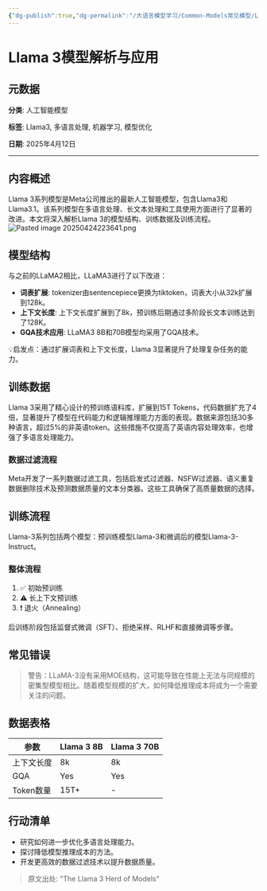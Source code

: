 ```yaml
---
{"dg-publish":true,"dg-permalink":"/大语言模型学习/Common-Models常见模型/LLama系列/LLama-3","dg-home":false,"dg-description":"在此输入笔记的描述","dg-hide":false,"dg-hide-title":false,"dg-show-backlinks":true,"dg-show-local-graph":true,"dg-show-inline-title":true,"dg-pinned":false,"dg-passphrase":"在此输入访问密码","dg-enable-mathjax":false,"dg-enable-mermaid":false,"dg-enable-uml":false,"dg-note-icon":0,"dg-enable-dataview":false,"tags":["NLP"],"permalink":"/大语言模型学习/Common-Models常见模型/LLama系列/LLama-3/","dgShowBacklinks":true,"dgShowLocalGraph":true,"dgShowInlineTitle":true,"dgPassFrontmatter":true,"noteIcon":0,"created":"2025-04-24T22:35:12.558+08:00","updated":"2025-04-24T22:36:42.556+08:00"}
---
```




# Llama 3模型解析与应用

## 元数据
**分类**: 人工智能模型

**标签**: Llama3, 多语言处理, 机器学习, 模型优化

**日期**: 2025年4月12日

---


## 内容概述
Llama 3系列模型是Meta公司推出的最新人工智能模型，包含Llama3和Llama3.1。该系列模型在多语言处理、长文本处理和工具使用方面进行了显著的改进。本文将深入解析Llama 3的模型结构、训练数据及训练流程。
![Pasted image 20250424223641.png](/img/user/%E9%99%84%E4%BB%B6/Pasted%20image%2020250424223641.png)


## 模型结构
与之前的LLaMA2相比，LLaMA3进行了以下改进：
- **词表扩展**: tokenizer由sentencepiece更换为tiktoken，词表大小从32k扩展到128k。
- **上下文长度**: 上下文长度扩展到了8k，预训练后期通过多阶段长文本训练达到了128K。
- **GQA技术应用**: LLaMA3 8B和70B模型均采用了GQA技术。

💡启发点：通过扩展词表和上下文长度，Llama 3显著提升了处理复杂任务的能力。


## 训练数据
Llama 3采用了精心设计的预训练语料库，扩展到15T Tokens，代码数据扩充了4倍，显著提升了模型在代码能力和逻辑推理能力方面的表现。数据来源包括30多种语言，超过5%的非英语token。这些措施不仅提高了英语内容处理效率，也增强了多语言处理能力。

### 数据过滤流程
Meta开发了一系列数据过滤工具，包括启发式过滤器、NSFW过滤器、语义重复数据删除技术及预测数据质量的文本分类器。这些工具确保了高质量数据的选择。


## 训练流程
Llama-3系列包括两个模型：预训练模型Llama-3和微调后的模型Llama-3-Instruct。

### 整体流程
1. ✅ 初始预训练
2. ⚠ 长上下文预训练
3. ❗ 退火（Annealing）

后训练阶段包括监督式微调（SFT）、拒绝采样、RLHF和直接微调等步骤。


## 常见错误
> 警告：LLaMA-3没有采用MOE结构，这可能导致在性能上无法与同规模的密集型模型相比。随着模型规模的扩大，如何降低推理成本将成为一个需要关注的问题。


## 数据表格
| 参数       | Llama 3 8B | Llama 3 70B |
|------------|------------|-------------|
| 上下文长度 | 8k         | 8k          |
| GQA        | Yes        | Yes         |
| Token数量  | 15T+       | -           |


## 行动清单
- 研究如何进一步优化多语言处理能力。
- 探讨降低模型推理成本的方法。
- 开发更高效的数据过滤技术以提升数据质量。

> 原文出处: "The Llama 3 Herd of Models"
